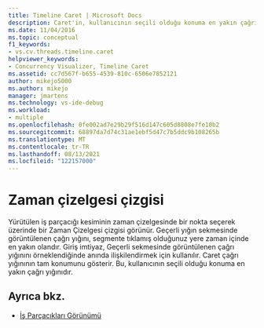 ```yaml
---
title: Timeline Caret | Microsoft Docs
description: Caret'in, kullanıcının seçili olduğu konuma en yakın çağrı yığını olan çağrı yığınının tam konumunu nasıl gösterir?
ms.date: 11/04/2016
ms.topic: conceptual
f1_keywords:
- vs.cv.threads.timeline.caret
helpviewer_keywords:
- Concurrency Visualizer, Timeline Caret
ms.assetid: cc7d567f-b655-4539-810c-6506e7852121
author: mikejo5000
ms.author: mikejo
manager: jmartens
ms.technology: vs-ide-debug
ms.workload:
- multiple
ms.openlocfilehash: 0fe002ad7e29b29f516d147c605d8808e7fe10b2
ms.sourcegitcommit: 68897da7d74c31ae1ebf5d47c7b5ddc9b108265b
ms.translationtype: MT
ms.contentlocale: tr-TR
ms.lasthandoff: 08/13/2021
ms.locfileid: "122157000"
---
```

# <a name="timeline-caret"></a>Zaman çizelgesi çizgisi
Yürütülen iş parçacığı kesiminin zaman çizelgesinde bir nokta seçerek üzerinde bir Zaman Çizelgesi çizgisi görünür. Geçerli yığın sekmesinde görüntülenen çağrı yığını, segmente tıklamış olduğunuz yere zaman içinde en yakın olandır. Giriş imtiyaz, Geçerli sekmesinde görüntülenen çağrı  yığınını örneklendiğinde anında ilişkilendirmek için kullanılır. Caret çağrı yığınının tam konumunu gösterir. Bu, kullanıcının seçili olduğu konuma en yakın çağrı yığınıdır.

## <a name="see-also"></a>Ayrıca bkz.
- [İş Parçacıkları Görünümü](../profiling/threads-view-parallel-performance.md)